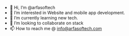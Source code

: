 - 👋 Hi, I’m @arfasoftech
- 👀 I’m interested in Website and mobile app development.
- 🌱 I’m currently learning new tech.
- 💞️ I’m looking to collaborate on stack
- 📫 How to reach me @ info@arfasoftech.com

<!---
arfasoftech/arfasoftech is a ✨ special ✨ repository because its `README.md` (this file) appears on your GitHub profile.
You can click the Preview link to take a look at your changes.
--->
